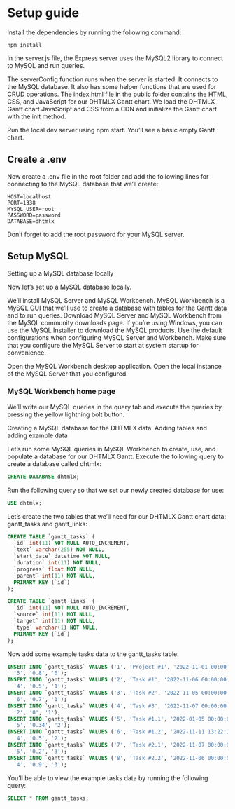 # Setup guide

Install the dependencies by running the following command:

```
npm install
```

In the server.js file, the Express server uses the MySQL2 library to connect to MySQL and run queries.

The serverСonfig function runs when the server is started. It connects to the MySQL database. It also has some helper functions that are used for CRUD operations.
The index.html file in the public folder contains the HTML, CSS, and JavaScript for our DHTMLX Gantt chart. We load the DHTMLX Gantt chart JavaScript and CSS from a CDN and initialize the Gantt chart with the init method.

Run the local dev server using npm start. You’ll see a basic empty Gantt chart.

## Create a .env
Now create a .env file in the root folder and add the following lines for connecting to the MySQL database that we’ll create:

```
HOST=localhost
PORT=1338
MYSQL_USER=root
PASSWORD=password
DATABASE=dhtmlx
```

Don’t forget to add the root password for your MySQL server.


## Setup MySQL

Setting up a MySQL database locally

Now let’s set up a MySQL database locally.

We’ll install MySQL Server and MySQL Workbench. MySQL Workbench is a MySQL GUI that we’ll use to create a database with tables for the Gantt data and to run queries. Download MySQL Server and MySQL Workbench from the MySQL community downloads page. If you’re using Windows, you can use the MySQL Installer to download the MySQL products. Use the default configurations when configuring MySQL Server and Workbench. Make sure that you configure the MySQL Server to start at system startup for convenience.

Open the MySQL Workbench desktop application. Open the local instance of the MySQL Server that you configured.

### MySQL Workbench home page

We’ll write our MySQL queries in the query tab and execute the queries by pressing the yellow lightning bolt button.

Creating a MySQL database for the DHTMLX data: Adding tables and adding example data

Let’s run some MySQL queries in MySQL Workbench to create, use, and populate a database for our DHTMLX Gantt. Execute the following query to create a database called dhtmlx:

```sql
CREATE DATABASE dhtmlx;
```

Run the following query so that we set our newly created database for use:

```sql
USE dhtmlx;
```

Let’s create the two tables that we’ll need for our DHTMLX Gantt chart data: gantt_tasks and gantt_links:

```sql
CREATE TABLE `gantt_tasks` (
  `id` int(11) NOT NULL AUTO_INCREMENT,
  `text` varchar(255) NOT NULL,
  `start_date` datetime NOT NULL,
  `duration` int(11) NOT NULL,
  `progress` float NOT NULL,
  `parent` int(11) NOT NULL,
  PRIMARY KEY (`id`)
);

CREATE TABLE `gantt_links` (
  `id` int(11) NOT NULL AUTO_INCREMENT,
  `source` int(11) NOT NULL,
  `target` int(11) NOT NULL,
  `type` varchar(1) NOT NULL,
  PRIMARY KEY (`id`)
);
```

Now add some example tasks data to the gantt_tasks table:

```sql
INSERT INTO `gantt_tasks` VALUES ('1', 'Project #1', '2022-11-01 00:00:00',
  '5', '0.8', '0');
INSERT INTO `gantt_tasks` VALUES ('2', 'Task #1', '2022-11-06 00:00:00',
  '4', '0.5', '1');
INSERT INTO `gantt_tasks` VALUES ('3', 'Task #2', '2022-11-05 00:00:00',
  '6', '0.7', '1');
INSERT INTO `gantt_tasks` VALUES ('4', 'Task #3', '2022-11-07 00:00:00',
  '2', '0', '1');
INSERT INTO `gantt_tasks` VALUES ('5', 'Task #1.1', '2022-01-05 00:00:00',
  '5', '0.34', '2');
INSERT INTO `gantt_tasks` VALUES ('6', 'Task #1.2', '2022-11-11 13:22:17',
  '4', '0.5', '2');
INSERT INTO `gantt_tasks` VALUES ('7', 'Task #2.1', '2022-11-07 00:00:00',
  '5', '0.2', '3');
INSERT INTO `gantt_tasks` VALUES ('8', 'Task #2.2', '2022-11-06 00:00:00',
  '4', '0.9', '3');
```
You’ll be able to view the example tasks data by running the following query:
```sql
SELECT * FROM gantt_tasks;
```
